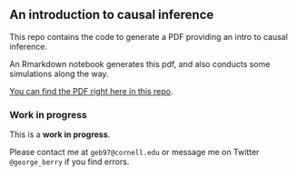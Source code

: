 ## An introduction to causal inference

This repo contains the code to generate a PDF providing an intro to causal inference.

An Rmarkdown notebook generates this pdf, and also conducts some simulations along the way.

[You can find the PDF right here in this repo](https://github.com/georgeberry/causal-inference-intro/blob/master/causal-inference-intro.pdf).

### Work in progress

This is a **work in progress**.

Please contact me at `geb97@cornell.edu` or message me on Twitter `@george_berry` if you find errors.
